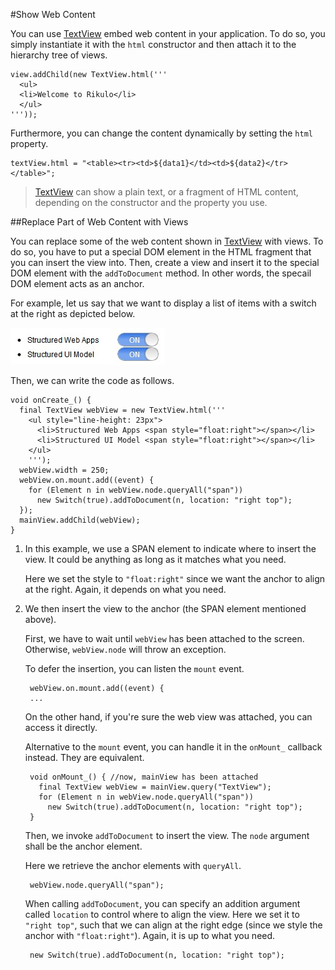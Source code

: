 #Show Web Content

You can use [TextView](http://rikulo.org/api/_/view/TextView.html) embed web content in your application. To do so, you simply instantiate it with the `html` constructor and then attach it to the hierarchy tree of views.

    view.addChild(new TextView.html('''
      <ul>
      <li>Welcome to Rikulo</li>
      </ul>
    '''));

Furthermore, you can change the content dynamically by setting the `html` property.

    textView.html = "<table><tr><td>${data1}</td><td>${data2}</tr></table>";

> [TextView](http://rikulo.org/api/_/view/TextView.html) can show a plain text, or a fragment of HTML content, depending on the constructor and the property you use.

##Replace Part of Web Content with Views

You can replace some of the web content shown in [TextView](http://rikulo.org/api/_/view/TextView.html) with views. To do so, you have to put a special DOM element in the HTML fragment that you can insert the view into. Then, create a view and insert it to the special DOM element with the `addToDocument` method. In other words, the specail DOM element acts as an anchor.

For example, let us say that we want to display a list of items with a switch at the right as depicted below.

![Embed Web that embeds View](embedWebEmbedView.jpg?raw=true)

Then, we can write the code as follows.

    void onCreate_() {
      final TextView webView = new TextView.html('''
        <ul style="line-height: 23px">
          <li>Structured Web Apps <span style="float:right"></span></li>
          <li>Structured UI Model <span style="float:right"></span></li>
        </ul>
        ''');
      webView.width = 250;
      webView.on.mount.add((event) {
        for (Element n in webView.node.queryAll("span"))
          new Switch(true).addToDocument(n, location: "right top");
      });
      mainView.addChild(webView);
    }

1. In this example, we use a SPAN element to indicate where to insert the view. It could be anything as long as it matches what you need.

    Here we set the style to `"float:right"` since we want the anchor to align at the right. Again, it depends on what you need.

2. We then insert the view to the anchor (the SPAN element mentioned above).

    First, we have to wait until `webView` has been attached to the screen. Otherwise, `webView.node` will throw an exception.

    To defer the insertion, you can listen the `mount` event.

        webView.on.mount.add((event) {
        ...

    On the other hand, if you're sure the web view was attached, you can access it directly.

    Alternative to the `mount` event, you can handle it in the `onMount_` callback instead. They are equivalent.

        void onMount_() { //now, mainView has been attached
          final TextView webView = mainView.query("TextView");
          for (Element n in webView.node.queryAll("span"))
            new Switch(true).addToDocument(n, location: "right top");
        }

    Then, we invoke `addToDocument` to insert the view. The `node` argument shall be the anchor element.

    Here we retrieve the anchor elements with `queryAll`.

        webView.node.queryAll("span");

    When calling `addToDocument`, you can specify an addition argument called `location` to control where to align the view. Here we set it to `"right top"`, such that we can align at the right edge (since we style the anchor with `"float:right"`). Again, it is up to what you need.

        new Switch(true).addToDocument(n, location: "right top");
